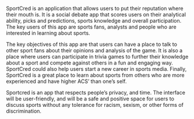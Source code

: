 SportCred is an application that allows users to put their reputation where their mouth is. It is a social debate app that scores users on their analytical ability, picks and predictions, sports knowledge and overall participation. The key users of this app are sports fans, analysts and people who are interested in learning about sports.
 
The key objectives of this app are that users can have a place to talk to other sport fans about their opinions and analysis of the game. It is also a place where users can participate in trivia games to further their knowledge about a sport and compete against others in a fun and engaging way. SportCred could also help users start a new career in sports media. Finally, SportCred is a great place to learn about sports from others who are more experienced and have higher ACS’ than one’s self.

Sportcred is an app that respects people’s privacy, and time. The interface will be user-friendly, and will be a safe and positive space for users to discuss sports without any tolerance for racism, sexism, or other forms of discrimination.
